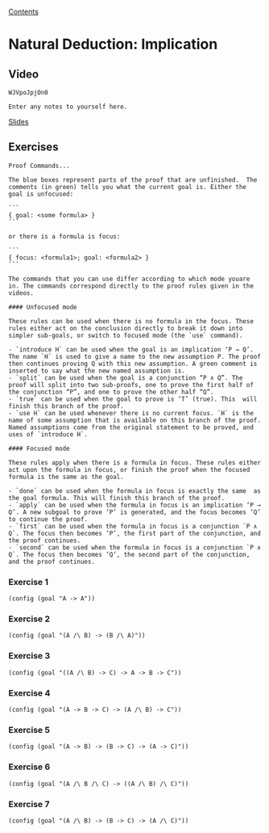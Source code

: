 [Contents](contents.html)

# Natural Deduction: Implication

## Video

```youtube
WJVpoJpjOn0
```

```textbox {id=proof-implication-notes1}
Enter any notes to yourself here.
```

[Slides](week04-slides.pdf)

## Exercises

````details
Proof Commands...

The blue boxes represent parts of the proof that are unfinished.  The comments (in green) tells you what the current goal is. Either the goal is unfocused:

```
{ goal: <some formula> }
```

or there is a formula is focus:

```
{ focus: <formula1>; goal: <formula2> }
```

The commands that you can use differ according to which mode youare in. The commands correspond directly to the proof rules given in the videos.

#### Unfocused mode

These rules can be used when there is no formula in the focus. These rules either act on the conclusion directly to break it down into simpler sub-goals, or switch to focused mode (the `use` command).

- `introduce H` can be used when the goal is an implication ‘P → Q’. The name `H` is used to give a name to the new assumption P. The proof then continues proving Q with this new assumption. A green comment is inserted to say what the new named assumption is.
- `split` can be used when the goal is a conjunction “P ∧ Q”. The proof will split into two sub-proofs, one to prove the first half of the conjunction “P”, and one to prove the other half “Q”.
- `true` can be used when the goal to prove is ‘T’ (true). This  will finish this branch of the proof.
- `use H` can be used whenever there is no current focus. `H` is the name of some assumption that is available on this branch of the proof. Named assumptions come from the original statement to be proved, and uses of `introduce H`.

#### Focused mode

These rules apply when there is a formula in focus. These rules either act upon the formula in focus, or finish the proof when the focused formula is the same as the goal.

- `done` can be used when the formula in focus is exactly the same  as the goal formula. This will finish this branch of the proof.
- `apply` can be used when the formula in focus is an implication ‘P → Q’. A new subgoal to prove ‘P’ is generated, and the focus becomes ‘Q’ to continue the proof.
- `first` can be used when the formula in focus is a conjunction `P ∧ Q`. The focus then becomes ‘P’, the first part of the conjunction, and the proof continues.
- `second` can be used when the formula in focus is a conjunction `P ∧ Q`. The focus then becomes ‘Q’, the second part of the conjunction, and the proof continues.
````

### Exercise 1

```focused-nd {id=implies-ex1}
(config (goal "A -> A"))
```

### Exercise 2

```focused-nd {id=implies-ex2}
(config (goal "(A /\ B) -> (B /\ A)"))
```

### Exercise 3

```focused-nd {id=implies-ex3}
(config (goal "((A /\ B) -> C) -> A -> B -> C"))
```

### Exercise 4

```focused-nd {id=implies-ex4}
(config (goal "(A -> B -> C) -> (A /\ B) -> C"))
```

### Exercise 5

```focused-nd {id=implies-ex5}
(config (goal "(A -> B) -> (B -> C) -> (A -> C)"))
```

### Exercise 6

```focused-nd {id=implies-ex6}
(config (goal "(A /\ B /\ C) -> ((A /\ B) /\ C)"))
```

### Exercise 7

```focused-nd {id=implies-ex7}
(config (goal "(A /\ B) -> (B -> C) -> (A /\ C)"))
```
